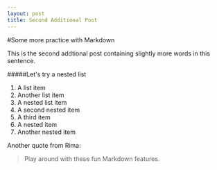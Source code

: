```yaml
---
layout: post
title: Second Additional Post
---
```


#Some more practice with Markdown

This is the second addtional post containing slightly more words in this sentence. 

#####Let's try a nested list
1. A list item
2. Another list item
  1. A nested list item
  2. A second nested item
3. A third item
  1. A nested item
  2. Another nested item

Another quote from Rima:
>Play around with these fun Markdown features.
  
